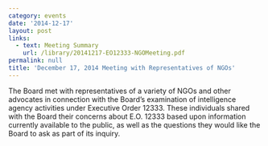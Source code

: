 ```yaml
---
category: events
date: '2014-12-17'
layout: post
links:
  - text: Meeting Summary
    url: /library/20141217-EO12333-NGOMeeting.pdf
permalink: null
title: 'December 17, 2014 Meeting with Representatives of NGOs'
---
```

The Board met with representatives of a variety of NGOs and other advocates in connection with the Board’s examination of intelligence agency activities under Executive Order 12333\. These individuals shared with the Board their concerns about E.O. 12333 based upon information currently available to the public, as well as the questions they would like the Board to ask as part of its inquiry.
